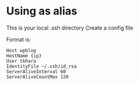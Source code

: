 # Using as alias

This is your local .ssh directory
Create a config file

Format is:

    Host wpblog
    HostName {ip}
    User tkhara
    IdentityFile ~/.ssh/id_rsa
    ServerAliveInterval 60
    ServerAliveCountMax 120